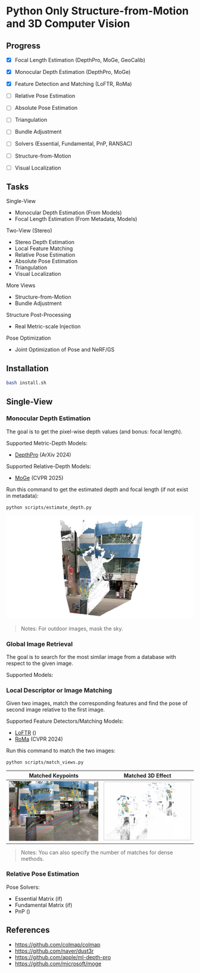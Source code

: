 # Python Only Structure-from-Motion and 3D Computer Vision

## Progress

- [x] Focal Length Estimation (DepthPro, MoGe, GeoCalib)
- [x] Monocular Depth Estimation (DepthPro, MoGe)
- [x] Feature Detection and Matching (LoFTR, RoMa)
- [ ] Relative Pose Estimation
- [ ] Absolute Pose Estimation
- [ ] Triangulation
- [ ] Bundle Adjustment
- [ ] Solvers (Essential, Fundamental, PnP, RANSAC)
- [ ] Structure-from-Motion
- [ ] Visual Localization


## Tasks

Single-View
* Monocular Depth Estimation (From Models)
* Focal Length Estimation (From Metadata, Models)

Two-View (Stereo)
* Stereo Depth Estimation
* Local Feature Matching 
* Relative Pose Estimation
* Absolute Pose Estimation
* Triangulation
* Visual Localization

More Views 
* Structure-from-Motion
* Bundle Adjustment

Structure Post-Processing
* Real Metric-scale Injection

Pose Optimization
* Joint Optimization of Pose and NeRF/GS


## Installation

```bash
bash install.sh
```

## Single-View

### Monocular Depth Estimation

The goal is to get the pixel-wise depth values (and bonus: focal length).

Supported Metric-Depth Models:
* [DepthPro](https://github.com/apple/ml-depth-pro) (ArXiv 2024)

Supported Relative-Depth Models:
* [MoGe](https://github.com/microsoft/moge) (CVPR 2025)


Run this command to get the estimated depth and focal length (if not exist in metadata):

```bash
python scripts/estimate_depth.py
```
![mondepth_results](./assets/depth_with_cam.png)
> Notes: For outdoor images, mask the sky.

### Global Image Retrieval

The goal is to search for the most similar image from a database with respect to the given image.

Supported Models:


### Local Descriptor or Image Matching

Given two images, match the corresponding features and find the pose of second image relative to the first image.

Supported Feature Detectors/Matching Models:
* [LoFTR]() ()
* [RoMa]() (CVPR 2024)

Run this command to match the two images:

```bash
python scripts/match_views.py
```

Matched Keypoints             |  Matched 3D Effect
:-------------------------:|:-------------------------:
![matched_kpts](./assets/matched_kpts.png)  |  ![matched_3d](./assets/matched_3d.png)

> Notes: You can also specify the number of matches for dense methods.

### Relative Pose Estimation

Pose Solvers:
* Essential Matrix (if)
* Fundamental Matrix (if)
* PnP ()




<!-- 
## Testing Datasets

Download the testing datasets from [here](https://colmap.github.io/datasets.html#datasets).

Name | #images | Intrinsics | Lens
--- | --- | --- | ---
Gerrard Hall | 100 | Same | Wide-angle
Graham Hall | 1273 | Same | Wide-angle
Person Hall | 330 | Same | Wide-angle
South Building | 128 | Same | -

## Two-View

### Global Matching

### Local Matching


### Relative Pose Estimation


### Absolute Pose Estimation

## More Views

### Structure-from-Motion

### Visual Localization


## Image Matching

* SIFT
* LoFTR

## Image Retrieval

* R2Former
* CosPlace
* NetVLAD
* SALAD


## Depth Estimation


## Structure-from-Motion

* COLMAP
* Detector-free SfM
* GLOMAP

### Structure

Usually, structure is a scene represention, that is implicit (defined with a neural network) or explicit (3D model that can be visualized directly, e.g. point cloud, meshes).
The structure can be recovered by
1. SfM approaches (unknown scale, correspondences between multiple images)
2. Scene Coordinate Regression (absolute or relative scale, directly estimate 3D points in scene space with a neural network)
3. LiDAR scanners (absolute scale, point clouds)

The goal is to get the 3D representation of the scene that may or may not have the absolute scale.

### Motion

Usually, motion is represented by:
1. Unstructured collection of images (no order, randomly captured with different cameras)
2. Sequences of images or Video (ordered images, sequentially captured with a single camera)

The goal is to estimate the pose (position + orientation) of the images relative to a scene's origin.

SfM is the task of recovering the scene structure from sufficient number of captured images.


## Absolute/Relative Pose Regression

Represent the scene with an implicit NN, which is trained end-to-end.
At test time, regress an absolute or relative pose from a query image.

Limitations of APR methods:
* w/o geometric constraints, they do not generalize well to novel viewpoints or appearances.
* They do not scale well when limiting network capacity. 

Limitations of RPR methods:
* These methods regress a camera pose relative to one or more database images. While being scene-agnostic, they are often limited in accuracy.


## Scene Coordinate Regression

Represents the scene within the weights of a NN.
Regresses corresponding 3D scene coordinates for all pixels in the query image.
First predict 2D-3D correspondences and then solve for the pose with PnP-RANSAC.
Usually, the network is supervised with ground truth 3D scene coordinates, (from a depth sensor or an SfM point cloud).
But recent works train w/o ground truth scene coordinates using a reprojection loss with ground truth poses and calibration parameters.

Limitations:
* Limited on small-scale scenes.


## Visual Localization or Re-localization


## Visual Odometry

## SLAM

## 3D Reconstruction -->


## References

* https://github.com/colmap/colmap
* https://github.com/naver/dust3r
* https://github.com/apple/ml-depth-pro
* https://github.com/microsoft/moge
